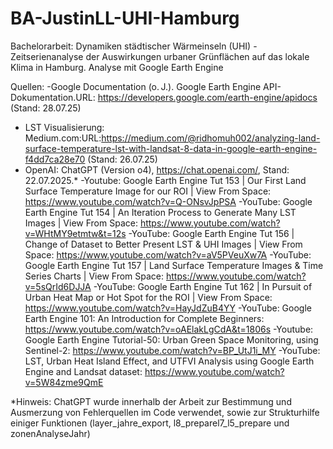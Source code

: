# BA-JustinLL-UHI-Hamburg
Bachelorarbeit: Dynamiken städtischer Wärmeinseln (UHI) - Zeitserienanalyse der Auswirkungen urbaner Grünflächen auf das lokale Klima in Hamburg. Analyse mit Google Earth Engine 

Quellen:
-Google Documentation (o. J.). Google Earth Engine API-Dokumentation.URL: https://developers.google.com/earth-engine/apidocs (Stand: 28.07.25)
- LST Visualisierung: Medium.com:URL:https://medium.com/@ridhomuh002/analyzing-land-surface-temperature-lst-with-landsat-8-data-in-google-earth-engine-f4dd7ca28e70 (Stand: 26.07.25)
- OpenAI: ChatGPT (Version o4), https://chat.openai.com/, Stand: 22.07.2025.*
-Youtube: Google Earth Engine Tut 153 | Our First Land Surface Temperature Image for our ROI | View From Space: https://www.youtube.com/watch?v=Q-ONsvJpPSA
-YouTube: Google Earth Engine Tut 154 | An Iteration Process to Generate Many LST Images | View From Space: https://www.youtube.com/watch?v=WHtMY9etmtw&t=12s
-YouTube: Google Earth Engine Tut 156 | Change of Dataset to Better Present LST & UHI Images | View From Space: https://www.youtube.com/watch?v=aV5PVeuXw7A
-YouTube: Google Earth Engine Tut 157 | Land Surface Temperature Images & Time Series Charts | View From Space: https://www.youtube.com/watch?v=5sQrId6DJJA
-YouTube: Google Earth Engine Tut 162 | In Pursuit of Urban Heat Map or Hot Spot for the ROI | View From Space: https://www.youtube.com/watch?v=HayJdZuB4YY
-YouTube: Google Earth Engine 101: An Introduction for Complete Beginners: https://www.youtube.com/watch?v=oAElakLgCdA&t=1806s
-Youtube: Google Earth Engine Tutorial-50: Urban Green Space Monitoring, using Sentinel-2: https://www.youtube.com/watch?v=BP_UtJ1i_MY
-YouTube: LST, Urban Heat Island Effect, and UTFVI Analysis using Google Earth Engine and Landsat dataset: https://www.youtube.com/watch?v=5W84zme9QmE

*Hinweis: ChatGPT wurde innerhalb der Arbeit zur Bestimmung und Ausmerzung von Fehlerquellen im Code verwendet, sowie zur Strukturhilfe einiger Funktionen (layer_jahre_export, l8_preparel7_l5_prepare und zonenAnalyseJahr)
